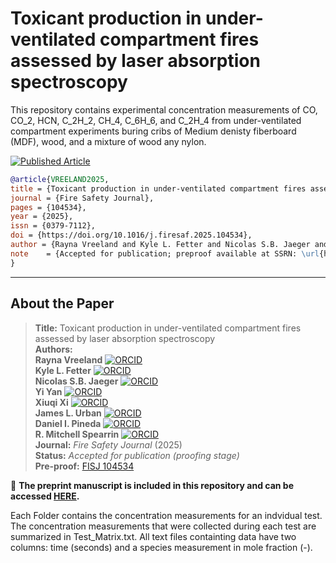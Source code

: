 # Toxicant production in under-ventilated compartment fires assessed by laser absorption spectroscopy

This repository contains experimental concentration measurements of CO, CO_2, HCN, C_2H_2, CH_4, C_6H_6, and C_2H_4 from under-ventilated compartment experiments buring cribs of Medium denisty fiberboard (MDF), wood, and a mixture of wood any nylon.  


[![Published Article](https://img.shields.io/badge/Article-Fire%20Safety%20Journal%20-blue)](https://www.sciencedirect.com/science/article/pii/S0379711225001985)
```bibtex
@article{VREELAND2025,
title = {Toxicant production in under-ventilated compartment fires assessed by laser absorption spectroscopy},
journal = {Fire Safety Journal},
pages = {104534},
year = {2025},
issn = {0379-7112},
doi = {https://doi.org/10.1016/j.firesaf.2025.104534},
author = {Rayna Vreeland and Kyle L. Fetter and Nicolas S.B. Jaeger and Yi Yan and Xiuqi Xi and James L. Urban and Daniel I. Pineda and R. {Mitchell Spearrin}},
note    = {Accepted for publication; preproof available at SSRN: \url{https://www.sciencedirect.com/science/article/pii/S0379711225001985}}
}
```

---

## About the Paper

> **Title:** Toxicant production in under-ventilated compartment fires assessed by laser absorption spectroscopy  
> **Authors:**  
> **Rayna Vreeland** [![ORCID](https://img.shields.io/badge/ORCID-0009--0006--1670--5330-a6ce39?logo=orcid&style=flat-square)](https://orcid.org/0009-0006-1670-5330)  
> **Kyle L. Fetter** [![ORCID](https://img.shields.io/badge/ORCID--0009--0005--1966--0687-a6ce39?logo=orcid&style=flat-square)](https://orcid.org/0009-0005-1966-0687)  
> **Nicolas S.B. Jaeger** [![ORCID](https://img.shields.io/badge/ORCID--0000--0003--0468--4262-a6ce39?logo=orcid&style=flat-square)](https://orcid.org/0000-0003-0468-4262)  
> **Yi Yan** [![ORCID](https://img.shields.io/badge/ORCID--0000--0003--1918--8683-a6ce39?logo=orcid&style=flat-square)](https://orcid.org/0000-0003-1918-8683)  
> **Xiuqi Xi** [![ORCID](https://img.shields.io/badge/ORCID-0000--0003--3245--232X-a6ce39?logo=orcid&style=flat-square)](https://orcid.org/0000-0003-3245-232X)  
> **James L. Urban** [![ORCID](https://img.shields.io/badge/ORCID-0000--0002--2476--8212-a6ce39?logo=orcid&style=flat-square)](https://orcid.org/0000-0002-2476-8212)  
> **Daniel I. Pineda** [![ORCID](https://img.shields.io/badge/ORCID--0000--0001--7259--2226-a6ce39?logo=orcid&style=flat-square)](https://orcid.org/0000-0001-7259-2226)  
> **R. Mitchell Spearrin** [![ORCID](https://img.shields.io/badge/ORCID--0000--0002--3351--2809-a6ce39?logo=orcid&style=flat-square)](https://orcid.org/0000-0002-3351-2809)       
> **Journal:** *Fire Safety Journal* (2025)  
> **Status:** *Accepted for publication (proofing stage)*  
> **Pre-proof:** [FISJ 104534](https://doi.org/10.1016/j.firesaf.2025.104534)

📄 **The preprint manuscript is included in this repository and can be accessed [HERE](Cone_Heater_Misalignment_Paper.pdf).**  

Each Folder contains the concentration measurements for an indvidual test. The concentration measurements that were collected during each test are summarized in Test_Matrix.txt. All text files containting data have two columns: time (seconds) and a species measurement in mole fraction (-).
